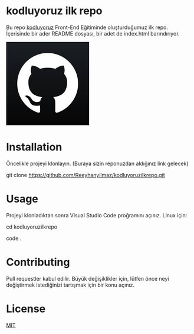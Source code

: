 # kodluyoruz ilk repo
Bu repo [kodluyoruz](https://www.kodluyoruz.org/) Front-End Eğitiminde oluşturduğumuz ilk repo. İçerisinde bir ader README dosyası, bir adet de index.html barındırıyor.

![Repo resim](assets/indir.jpg)
# Installation 
Öncelikle projeyi klonlayın. (Buraya sizin reponuzdan aldığınız link gelecek)  

git clone https://github.com/Reeyhanyilmaz/kodluyoruzilkrepo.git

# Usage 
Projeyi klonladıktan sonra Visual Studio Code proğramını açınız. 
Linux için:
 
 cd kodluyoruzilkrepo 
 
 code .
 # Contributing 
 Pull requestler kabul edilir. Büyük değişiklikler için, lütfen önce neyi değiştirmek istediğinizi tartışmak için bir konu açınız. 
 # License 
 [MIT](https://choosealicense.com/licenses/mit/)

